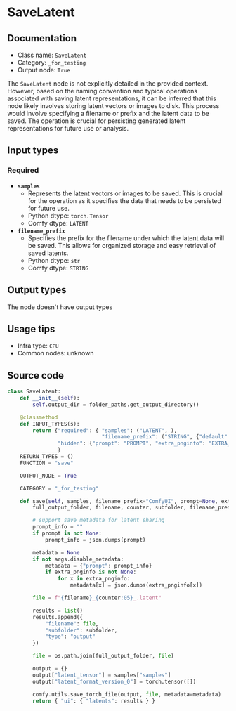 # SaveLatent
## Documentation
- Class name: `SaveLatent`
- Category: `_for_testing`
- Output node: `True`

The `SaveLatent` node is not explicitly detailed in the provided context. However, based on the naming convention and typical operations associated with saving latent representations, it can be inferred that this node likely involves storing latent vectors or images to disk. This process would involve specifying a filename or prefix and the latent data to be saved. The operation is crucial for persisting generated latent representations for future use or analysis.
## Input types
### Required
- **`samples`**
    - Represents the latent vectors or images to be saved. This is crucial for the operation as it specifies the data that needs to be persisted for future use.
    - Python dtype: `torch.Tensor`
    - Comfy dtype: `LATENT`
- **`filename_prefix`**
    - Specifies the prefix for the filename under which the latent data will be saved. This allows for organized storage and easy retrieval of saved latents.
    - Python dtype: `str`
    - Comfy dtype: `STRING`
## Output types
The node doesn't have output types
## Usage tips
- Infra type: `CPU`
- Common nodes: unknown


## Source code
```python
class SaveLatent:
    def __init__(self):
        self.output_dir = folder_paths.get_output_directory()

    @classmethod
    def INPUT_TYPES(s):
        return {"required": { "samples": ("LATENT", ),
                              "filename_prefix": ("STRING", {"default": "latents/ComfyUI"})},
                "hidden": {"prompt": "PROMPT", "extra_pnginfo": "EXTRA_PNGINFO"},
                }
    RETURN_TYPES = ()
    FUNCTION = "save"

    OUTPUT_NODE = True

    CATEGORY = "_for_testing"

    def save(self, samples, filename_prefix="ComfyUI", prompt=None, extra_pnginfo=None):
        full_output_folder, filename, counter, subfolder, filename_prefix = folder_paths.get_save_image_path(filename_prefix, self.output_dir)

        # support save metadata for latent sharing
        prompt_info = ""
        if prompt is not None:
            prompt_info = json.dumps(prompt)

        metadata = None
        if not args.disable_metadata:
            metadata = {"prompt": prompt_info}
            if extra_pnginfo is not None:
                for x in extra_pnginfo:
                    metadata[x] = json.dumps(extra_pnginfo[x])

        file = f"{filename}_{counter:05}_.latent"

        results = list()
        results.append({
            "filename": file,
            "subfolder": subfolder,
            "type": "output"
        })

        file = os.path.join(full_output_folder, file)

        output = {}
        output["latent_tensor"] = samples["samples"]
        output["latent_format_version_0"] = torch.tensor([])

        comfy.utils.save_torch_file(output, file, metadata=metadata)
        return { "ui": { "latents": results } }

```
